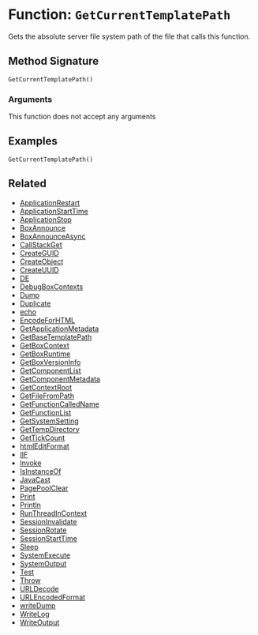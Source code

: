 [comment]: # (Note: This documentation is generated dynamically in the build process.  To modify the contents, change the javadoc on the _invoke method of the BIF class)

# Function: `GetCurrentTemplatePath`

Gets the absolute server file system path of the file that calls this function.

## Method Signature
```
GetCurrentTemplatePath()
```
### Arguments
This function does not accept any arguments

## Examples

```
GetCurrentTemplatePath()
```

## Related
  * [ApplicationRestart](ApplicationRestart.md)
  * [ApplicationStartTime](ApplicationStartTime.md)
  * [ApplicationStop](ApplicationStop.md)
  * [BoxAnnounce](BoxAnnounce.md)
  * [BoxAnnounceAsync](BoxAnnounceAsync.md)
  * [CallStackGet](CallStackGet.md)
  * [CreateGUID](CreateGUID.md)
  * [CreateObject](CreateObject.md)
  * [CreateUUID](CreateUUID.md)
  * [DE](DE.md)
  * [DebugBoxContexts](DebugBoxContexts.md)
  * [Dump](Dump.md)
  * [Duplicate](Duplicate.md)
  * [echo](echo.md)
  * [EncodeForHTML](EncodeForHTML.md)
  * [GetApplicationMetadata](GetApplicationMetadata.md)
  * [GetBaseTemplatePath](GetBaseTemplatePath.md)
  * [GetBoxContext](GetBoxContext.md)
  * [GetBoxRuntime](GetBoxRuntime.md)
  * [GetBoxVersionInfo](GetBoxVersionInfo.md)
  * [GetComponentList](GetComponentList.md)
  * [GetComponentMetadata](GetComponentMetadata.md)
  * [GetContextRoot](GetContextRoot.md)
  * [GetFileFromPath](GetFileFromPath.md)
  * [GetFunctionCalledName](GetFunctionCalledName.md)
  * [GetFunctionList](GetFunctionList.md)
  * [GetSystemSetting](GetSystemSetting.md)
  * [GetTempDirectory](GetTempDirectory.md)
  * [GetTickCount](GetTickCount.md)
  * [htmlEditFormat](htmlEditFormat.md)
  * [IIF](IIF.md)
  * [Invoke](Invoke.md)
  * [IsInstanceOf](IsInstanceOf.md)
  * [JavaCast](JavaCast.md)
  * [PagePoolClear](PagePoolClear.md)
  * [Print](Print.md)
  * [Println](Println.md)
  * [RunThreadInContext](RunThreadInContext.md)
  * [SessionInvalidate](SessionInvalidate.md)
  * [SessionRotate](SessionRotate.md)
  * [SessionStartTime](SessionStartTime.md)
  * [Sleep](Sleep.md)
  * [SystemExecute](SystemExecute.md)
  * [SystemOutput](SystemOutput.md)
  * [Test](Test.md)
  * [Throw](Throw.md)
  * [URLDecode](URLDecode.md)
  * [URLEncodedFormat](URLEncodedFormat.md)
  * [writeDump](writeDump.md)
  * [WriteLog](WriteLog.md)
  * [WriteOutput](WriteOutput.md)
